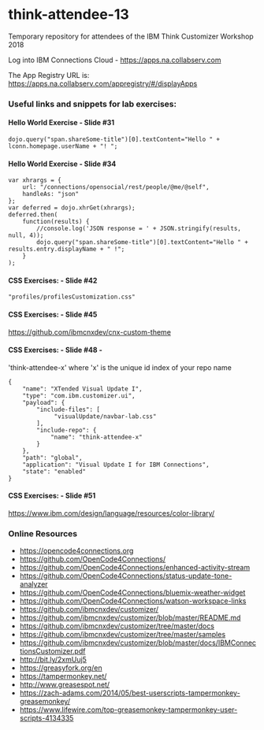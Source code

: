 # think-attendee-13
Temporary repository for attendees of the IBM Think Customizer Workshop 2018

Log into IBM Connections Cloud - https://apps.na.collabserv.com

The App Registry URL is:
    https://apps.na.collabserv.com/appregistry/#/displayApps

### Useful links and snippets for lab exercises:

#### Hello World Exercise - Slide #31

```dojo.query("span.shareSome-title")[0].textContent="Hello " + lconn.homepage.userName + "! ";```

#### Hello World Exercise - Slide #34
```
var xhrargs = {
    url: "/connections/opensocial/rest/people/@me/@self",
    handleAs: "json"
};
var deferred = dojo.xhrGet(xhrargs);
deferred.then(
    function(results) {
        //console.log('JSON response = ' + JSON.stringify(results, null, 4));
        dojo.query("span.shareSome-title")[0].textContent="Hello " + results.entry.displayName + " !";
    }
);
```

#### CSS Exercises: - Slide #42
```"profiles/profilesCustomization.css"```

#### CSS Exercises: - Slide #45
https://github.com/ibmcnxdev/cnx-custom-theme

#### CSS Exercises: - Slide #48 - 
'think-attendee-x' where 'x' is the unique id index of your repo name  
```
{
    "name": "XTended Visual Update I",
    "type": "com.ibm.customizer.ui",
    "payload": {
        "include-files": [
             "visualUpdate/navbar-lab.css"
        ],
        "include-repo": {
            "name": "think-attendee-x"
        }
    },
    "path": "global",
    "application": "Visual Update I for IBM Connections",
    "state": "enabled"
}
````

#### CSS Exercises: - Slide #51
https://www.ibm.com/design/language/resources/color-library/

### Online Resources ###
* https://opencode4connections.org
* https://github.com/OpenCode4Connections/
* https://github.com/OpenCode4Connections/enhanced-activity-stream
* https://github.com/OpenCode4Connections/status-update-tone-analyzer
* https://github.com/OpenCode4Connections/bluemix-weather-widget
* https://github.com/OpenCode4Connections/watson-workspace-links
* https://github.com/ibmcnxdev/customizer/
* https://github.com/ibmcnxdev/customizer/blob/master/README.md
* https://github.com/ibmcnxdev/customizer/tree/master/docs
* https://github.com/ibmcnxdev/customizer/tree/master/samples
* https://github.com/ibmcnxdev/customizer/blob/master/docs/IBMConnectionsCustomizer.pdf
* http://bit.ly/2xmUuj5
* https://greasyfork.org/en
* https://tampermonkey.net/
* http://www.greasespot.net/
* https://zach-adams.com/2014/05/best-userscripts-tampermonkey-greasemonkey/
* https://www.lifewire.com/top-greasemonkey-tampermonkey-user-scripts-4134335

